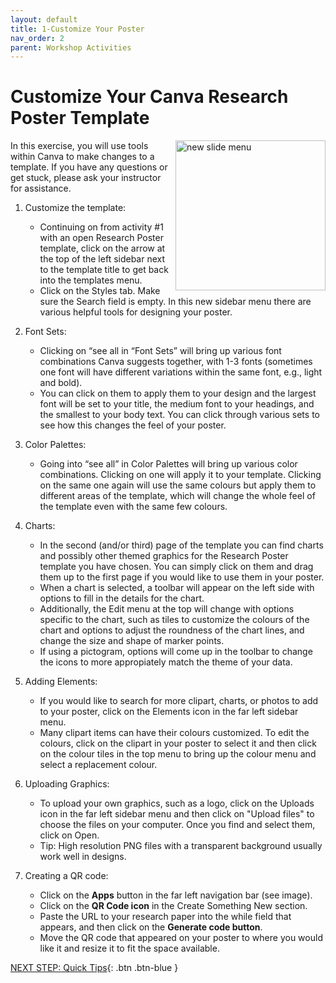```yaml
---
layout: default
title: 1-Customize Your Poster
nav_order: 2
parent: Workshop Activities
---
```


# Customize Your Canva Research Poster Template

<img src="images/act-2/1.png" alt="new slide menu" style="float:right;width:240px;margin-left:10px;">

In this exercise, you will use tools within Canva to make changes to a template.  If you have any questions or get stuck, please ask your instructor for assistance.

1.  Customize the template:
    -   Continuing on from activity #1 with an open Research Poster template, click on the arrow at the top of the left sidebar next to the template title to get back into the templates menu. 
    -   Click on the Styles tab. Make sure the Search field is empty. In this new sidebar menu there are various helpful tools for designing your poster. 

2.  Font Sets:
    -   Clicking on “see all in “Font Sets” will bring up various font combinations Canva suggests together,  with 1-3 fonts (sometimes one font will have different variations within the same font, e.g., light and bold).
    -   You can click on them to apply them to your design and the largest font will be set to your title, the medium font to your headings, and the smallest to your body text. You can click through various sets to see how this changes the feel of your poster.
  
3.  Color Palettes:
    -   Going into “see all” in Color Palettes will bring up various color combinations. Clicking on one will apply it to your template. Clicking on the same one again will use the same colours but apply them to different areas of the template, which will change the whole feel of the template even with the same few colours. 

4.  Charts:
    -   In the second (and/or third) page of the template you can find charts and possibly other themed graphics for the Research Poster template you have chosen. You can simply click on them and drag them up to the first page if you would like to use them in your poster.
    -   When a chart is selected, a toolbar will appear on the left side with options to fill in the details for the chart.
    -   Additionally, the Edit menu at the top will change with options specific to the chart, such as tiles to customize the colours of the chart and options to adjust the roundness of the chart lines, and change the size and shape of marker points.
    -   If using a pictogram, options will come up in the toolbar to change the icons to more appropiately match the theme of your data.

5.  Adding Elements:
    -   If you would like to search for more clipart, charts, or photos to add to your poster, click on the Elements icon in the far left sidebar menu.
    -   Many clipart items can have their colours customized. To edit the colours, click on the clipart in your poster to select it and then click on the colour tiles in the top menu to bring up the colour menu and select a replacement colour. 

6.  Uploading Graphics:
    -   To upload your own graphics, such as a logo, click on the Uploads icon in the far left sidebar menu and then click on "Upload files" to choose the files on your computer. Once you find and select them, click on Open.
    -   Tip: High resolution PNG files with a transparent background usually work well in designs.
  
7.  Creating a QR code:
    -   Click on the **Apps** button in the far left navigation bar (see image).
    -   Click on the **QR Code icon** in the Create Something New section.
    -   Paste the URL to your research paper into the while field that appears, and then click on the **Generate code button**.
    -   Move the QR code that appeared on your poster to where you would like it and resize it to fit the space available.
      
[NEXT STEP: Quick Tips](tips.html){: .btn .btn-blue }
